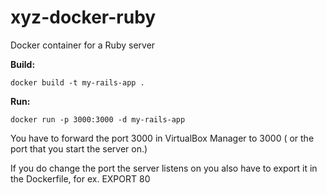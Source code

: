 # xyz-docker-ruby
Docker container for a Ruby server

**Build:**

    docker build -t my-rails-app .

**Run:**

    docker run -p 3000:3000 -d my-rails-app
    
    
You have to forward the port 3000 in VirtualBox Manager to 3000 ( or the port that you start the server on.)

If you do change the port the server listens on you also have to export it in the Dockerfile, for ex. EXPORT 80


